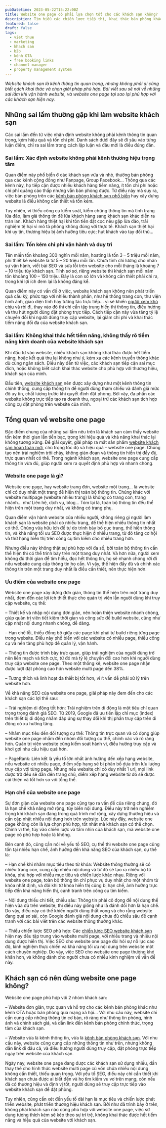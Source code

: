 ```yaml
---
pubDatetime: 2023-05-22T15:22:00Z
title: Website one page có phải lựa chọn tốt cho các khách sạn không?
description: Tìm hiểu các chiến lược tiếp thị, khai thác bán phòng khách sạn hiệu quả trong chuỗi bài viết sau của nhavantuonglai để áp dụng và đem lại hiệu quả thiết thực cho giải pháp của bạn.
featured: false
draft: false
tags:
  - viet thue
  - marketing
  - khach san
  - b2b
  - kênh OTA
  - free booking links
  - channel manager
  - property management system
---
```


_Website khách sạn là kênh thông tin quan trọng, nhưng không phải ai cũng biết cách khai thác và chọn giải pháp phù hợp. Bài viết sau sẽ nói về những sai lầm khi vận hành website, và website one page tại sao lại phù hợp với các khách sạn hiện nay._

## Những sai lầm thường gặp khi làm website khách sạn

Các sai lầm đến từ việc nhận định website không phải kênh thông tin quan trọng, kém hiệu quả và tốn chi phí. Danh sách dưới đây sẽ đi sâu vào từng luận điểm, chỉ ra sai lầm trong cách lập luận và đâu mới là điều đúng đắn.

### Sai lầm: Xác định website không phải kênh thương hiệu trọng tâm

Quan điểm này phổ biến ở các khách sạn vừa và nhỏ, thường bán phòng qua các kênh cộng đồng như Fanpage, Group Facebook… Thông qua các kênh này, họ tiếp cận được nhiều khách hàng tiềm năng, ít tốn chi phí hoặc chi phí quảng cáo thấp nhưng vẫn bán phòng được. Từ điều này mà suy ra, việc bán phòng trên các [kênh bán phòng khách sạn phổ biến](https://bluejaypms.com/article/cac-kenh-ban-phong-truc-tuyen-quan-trong-nhat-cua-khach-san-111) hay xây dựng website là điều không cần thiết và tốn kém.

Tuy nhiên, vì thiếu công cụ kiểm soát, kiểm chứng thông tin mà tình trạng lừa đảo, làm giả thông tin để lừa khách hàng sang khách sạn khác diễn ra tràn lan. Khách hàng thiệt hại khi tốn tiền đặt cọc nếu gặp lừa đảo, trải nghiệm tệ hại vì mô tả phòng không đúng với thực tế. Khách sạn thiệt hại khi uy tín, thương hiệu bị ảnh hưởng tiêu cực; hụt khách vào tay đối thủ…

### Sai lầm: Tốn kém chi phí vận hành và duy trì

Tên miền tốn khoảng 300 nghìn mỗi năm, hosting là tốn 3 – 5 triệu mỗi năm, phí thiết kế website là từ 5 – 20 triệu mỗi lần. Chưa tính chi lương cho nhân sự vận hành, viết bài SEO và sửa lỗi trên website cho mỗi tháng là khoảng 7 – 10 triệu tùy khách sạn. Tính sơ sơ, riêng website thì khách sạn mỗi năm tốn khoảng 100 – 150 triệu. Đây là con số lớn và không cần thiết phải chi ra, trong khi lợi ích đem lại là không đáng kể.

Quan điểm này có vấn đề ở việc, website khách sạn không nên phát triển quá cầu kỳ, phức tạp với nhiều thành phần, như hệ thống trang con, thư viện hình ảnh, giao diện tĩnh hay tương tác trực tiếp… vì sẽ khiến [người xem khó chịu](https://bluejaypms.com/article/kho-chiu-website-khach-san-140) và rời đi, thay vào đó thì chỉ cần tập trung hiển thị thông tin, điều hướng và thu hút người dùng đặt phòng trực tiếp. Cách tiếp cận này vừa tăng tỷ lệ chuyển đổi khi người dùng truy cập website, lại giảm chi phí và khai thác tiềm năng đối đa của website khách sạn.

### Sai lầm: Không khai thác hết tiềm năng, không thấy rõ tiềm năng kinh doanh của website khách sạn

Khi đầu tư vào website, nhiều khách sạn không khai thác được hết tiềm năng, hoặc kết quả thu lại không như ý, kém xa các kênh truyền thông khác dù cùng ngân sách. Điều này đến từ việc, các khách sạn tiếp cận sai mục đích, hoặc không biết cách khai thác website cho phù hợp với thương hiệu, khách sạn của mình.

Đầu tiên, [website khách sạn](https://bluejaypms.com/article/website-khach-san-quan-trong-152) nên được xây dựng như một kênh thông tin chính thống, cung cấp thông tin để người dùng tham chiếu và đánh giá mức độ uy tín, chất lượng trước khi quyết định đặt phòng. Bởi vậy, đa phần các website không trực tiếp tạo ra doanh thu, ngoại trừ các khách sạn tích hợp công cụ đặt phòng trên website của mình.

## Tổng quan về website one page

Đặc điểm chung của những sai lầm nêu trên là khách sạn cảm thấy website tốn kém thời gian lẫn tiền bạc, trong khi hiệu quả và khả năng khai thác lại không tương xứng. Để giải quyết, giải pháp ra mắt sản phẩm [website khách sạn hoàn toàn mới](https://bluejaypms.com/article/website-khach-san-website-hieu-qua-cho-khach-san-website-nhanh-xay-dung-website-phan-mem-pms-254), chú trọng tốc độ và hiệu quả – website one page. Chúng tạo nên trải nghiệm trôi chảy, không gián đoạn và thông tin hiển thị đầy đủ, trực quan nhất có thể. Trong ngành khách sạn, website one page cung cấp thông tin vừa đủ, giúp người xem ra quyết định phù hợp và nhanh chóng.

### Website one page là gì?

Website one page, hay website trang đơn, website một trang… là website chỉ có duy nhất một trang để hiển thị toàn bộ thông tin. Chúng khác với website multipage (website nhiều trang) là không có trang con, trang nhánh… như Liên hệ, dịch vụ, blog… Tóm lại là, toàn bộ thông tin đều thể hiện trên một trang duy nhất, và không có trang phụ.

Quan điểm vận hành website của nhiều người, không riêng gì người làm khách sạn là website phải có nhiều trang, để thể hiện nhiều thông tin nhất có thể. Chúng vừa hữu ích để tự do trình bày bố cục trang, thể hiện thông tin, và khả năng tối ưu SEO được thực hiện ở nhiều trang, từ đó tăng cơ hội và thứ hạng hiển thị trên công cụ tìm kiếm cho nhiều trang hơn.

Nhưng điều này không thật sự phù hợp với đa số, bởi toàn bộ thông tin cần thể hiện thì có thể trình bày trên một trang duy nhất. Và hơn nữa, người xem không đủ thời gian để tìm hiểu, đọc hết thông tin, họ sẽ nhanh chóng rời đi nếu website cung cấp thông tin họ cần. Vì vậy, thể hiện đầy đủ và chính xác thông tin trên một trang duy nhất là điều cần thiết, nên thực hiện hơn.

### Ưu điểm của website one page

Website one page xây dựng đơn giản, thông tin thể hiện trên một trang duy nhất, đem đến các lợi ích thiết thực cho quản trị viên lẫn người dùng khi truy cập website, cụ thể:

– Thiết kế và nhập nội dung đơn giản, nên hoàn thiện website nhanh chóng, giúp quản trị viên tiết kiệm thời gian và công sức để build website, cũng như cập nhật nội dung nhanh chóng, dễ dàng.

– Hạn chế lỗi, thiếu đồng bộ giữa các page khi phải tự build riêng từng page trong website. Điều này phổ biến với các website có nhiều page, thiếu công cụ và nền tảng phù hợp để quản lý, vận hành.

– Thông tin được trình bày trực quan, giúp trải nghiệm của người dùng trở nên liền mạch và tích cực, từ đó mà tỷ lệ chuyển đổi cao hơn khi người dùng truy cập website one page. Theo một thống kê, website one page nhận được lượt đặt phòng cao hơn website multi page đến 38%.

– Tương thích và linh hoạt đa thiết bị tốt hơn, vì ít vấn đề phải xử lý trên website hơn.

Về khả năng SEO của website one page, giải pháp này đem đến cho các khách sạn các lợi thế sau:

– Trải nghiệm di động tốt hơn: Trải nghiệm trên di động là một tiêu chí quan trọng trong đánh giá SEO. Từ 2019, Google đã ưu tiên lập chỉ mục (index) trên thiết bị di động nhằm đáp ứng sự thay đổi khi thị phần truy cập trên di động có xu hướng tăng.

– Nhắm mục tiêu đến đối tượng cụ thể: Thông tin trực quan và cô đọng giúp website one page nhắm đến nhóm đối tượng cụ thể, chính xác và rõ ràng hơn. Quản trị viên website cũng kiểm soát hành vi, điều hướng truy cập và khơi gợi nhu cầu hiệu quả hơn.

– PageRank: Liên kết là yếu tố lớn nhất ảnh hưởng đến xếp hạng website, nếu website có nhiều page, điểm xếp hạng sẽ bị phân bổ dựa trên lưu lượng truy cập với từng page. Nhưng nếu website chỉ có duy nhất 1 url, mọi link được trở đều sẽ dẫn đến trang chủ, điểm xếp hạng website từ đó sẽ được cải thiện và tốt hơn so với tổng thể.

### Hạn chế của website one page

Sự đơn giản của website one page cũng tạo ra vấn đề của riêng chúng, đó là hạn chế khả năng mở rộng, tùy biến nội dung. Điều này trở nên nghiêm trọng khi khách sạn đang trong quá trình mở rộng, xây dựng thương hiệu và cần cập nhật nhiều nội dung hơn trên website. Lúc này đây, website one page không còn là lựa chọn phù hợp, tốt nhất mà khách sạn có thể chọn. Chính vì thế, tùy vào chiến lược và tầm nhìn của khách sạn, mà website one page có phù hợp hoặc là không.

Bên cạnh đó, cũng cần nói về yếu tố SEO, cụ thể thì website one page cũng tồn tại nhiều hạn chế, ảnh hưởng đến khả năng SEO của khách sạn, cụ thể là:

– Hạn chế khi nhắm mục tiêu theo từ khóa: Website thông thường sẽ có nhiều trang con, cung cấp nhiều nội dung và từ đó sẽ tạo ra nhiều bộ từ khóa, phù hợp với nhiều mục tiêu và chiến lược khác nhau. Riêng với website one page, toàn bộ thông tin chỉ phục vụ duy nhất cho một nhóm từ khóa nhất định, và đôi khi từ khóa hiển thị cũng bị hạn chế, ảnh hưởng trực tiếp đến khả năng hiển thị, cạnh tranh trên công cụ tìm kiếm.

– Nội dung thiếu chi tiết, chiều sâu: Thông tin phải cô đọng để nội dung thể hiện vừa đủ trên website, thì điều này giống như là đánh đổi hơn là hạn chế. Do vậy, điều này có thể khiến người dùng thất vọng và cho rằng website đang quá sơ sài, còn Google đánh giá nội dung chưa đủ chiều sâu để cạnh tranh với các bài viết trên các website thông thường khác.

– Thiếu chiến lược SEO phù hợp: Các [chiến lược SEO website khách sạn](https://bluejaypms.com/article/huong-dan-hoan-chinh-ve-tiep-thi-cong-cu-tim-kiem-cho-khach-san-230) hiện nay đều tập trung vào website multi page, với nhiều trang và nhiều nội dung được hiển thị. Việc SEO cho website one page đòi hỏi sự nỗ lực cao độ, kinh nghiệm thực chiến và khả năng tối ưu nội dung trên website một cách chuyên nghiệp. Do vậy, việc SEO cho website one page thường khó khăn hơn, và không dành cho người chưa có nhiều kinh nghiệm về vấn đề này.

## Khách sạn có nên dùng website one page không?

Website one page phù hợp với 2 nhóm khách sạn:

– Website đơn giản, trực quan và hỗ trợ cho các kênh bán phòng khác như kênh OTA hoặc bán phòng qua mạng xã hội… Với nhu cầu này, website chỉ cần cung cấp những thông tin cơ bản, rõ ràng như thông tin phòng, hình ảnh và chính sách giá, và dẫn link đến kênh bán phòng chính thức, trọng tâm của khách sạn.

– Website vừa là kênh thông tin, vừa là [kênh bán phòng khách sạn](https://bluejaypms.com/booking-engine). Với nhu cầu này, website cũng cung cấp những thông tin như trên, nhưng không dẫn link đi đâu cả, và điều hướng người dùng truy cập, đặt phòng trực tiếp ngay trên website của khách sạn.

Ngày nay, website one page đang được các khách sạn sử dụng nhiều, dần thay thế cho hình thức website multi page cũ vốn chứa nhiều nội dung không cần thiết, thiếu quan trọng. Với yếu tố SEO, điều này chỉ cần thiết khi khách sạn chưa được ai biết đến và họ tìm kiếm vu vơ trên mạng, còn nếu đã có thương hiệu và định vị tốt, người dùng sẽ truy cập trực tiếp vào website khách sạn để đặt phòng.

Tuy nhiên, cũng cần xét đến yếu tố dài hạn là mục tiêu và chiến lược phát triển website, phát triển thương hiệu khách sạn. Bởi như đã trình bày ở trên, không phải khách sạn nào cũng phù hợp với website one page, việc sử dụng tương thích kém sẽ kéo theo sự trì trệ, không khai thác được hết tiềm năng và hiệu quả của website với khách sạn.
